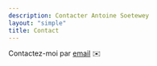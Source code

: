 ```yaml
---
description: Contacter Antoine Soetewey
layout: "simple"
title: Contact
---
```


Contactez-moi par [email](mailto:antoine.soetewey@uclouvain.be) :envelope:

